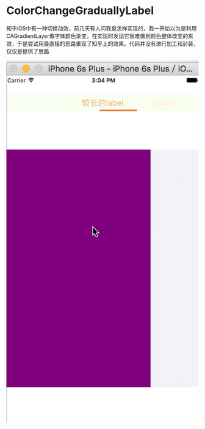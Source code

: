 # ColorChangeGraduallyLabel
知乎iOS中有一种切换动效，前几天有人问我是怎样实现的，我一开始以为是利用CAGradientLayer做字体颜色渐变，在实现时发现它很难做到颜色整体改变的东效，于是尝试用最直接的思路重现了知乎上的效果。代码并没有进行加工和封装，仅仅是提供了思路

[![ScreenShot](https://github.com/coderLiH/ColorChangeGraduallyLabel/blob/master/Snip20151208_1.png)](http://v.youku.com/v_show/id_XMTQwNzQyNjk3Ng==.html?from=y1.7-1.2)